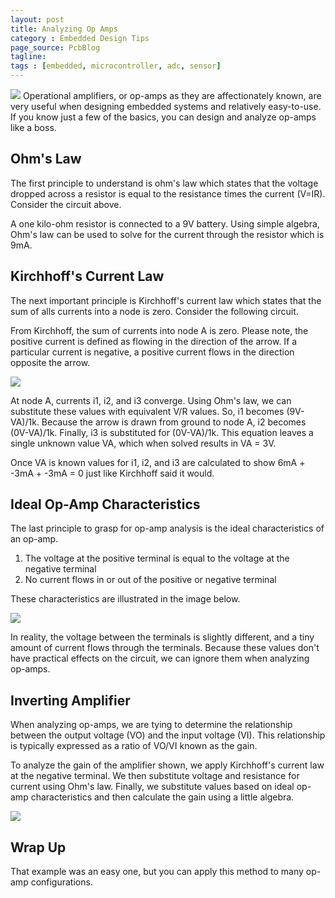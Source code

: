 ```yaml
---
layout: post
title: Analyzing Op Amps
category : Embedded Design Tips
page_source: PcbBlog
tagline:
tags : [embedded, microcontroller, adc, sensor]
---
```


<img class="post_image" src="{{ BASE_PATH }}/images/analyzing-op-amps-ohm-circuit.jpg" />
Operational amplifiers, or op-amps as they are affectionately known, are very useful when designing embedded systems and relatively easy-to-use. If you know just a few of the basics, you can design and analyze op-amps like a boss.

## Ohm's Law

The first principle to understand is ohm's law which states that the voltage dropped across a resistor is equal to the resistance times the current (V=IR). Consider the circuit above.

A one kilo-ohm resistor is connected to a 9V battery. Using simple algebra, Ohm's law can be used to solve for the current through the resistor which is 9mA.

## Kirchhoff's Current Law

The next important principle is Kirchhoff's current law which states that the sum of alls currents into a node is zero. Consider the following circuit.

From Kirchhoff, the sum of currents into node A is zero. Please note, the positive current is defined as flowing in the direction of the arrow. If a particular current is negative, a positive current flows in the direction opposite the arrow.

<img class="post_image" src="{{ BASE_PATH }}/images/analyzing-op-amps-kirchhoff-circuit.jpg" />

At node A, currents i1, i2, and i3 converge. Using Ohm's law, we can substitute these values with equivalent V/R values. So, i1 becomes (9V-VA)/1k. Because the arrow is drawn from ground to node A, i2 becomes (0V-VA)/1k. Finally, i3 is substituted for (0V-VA)/1k. This equation leaves a single unknown value VA, which when solved results in VA = 3V.

Once VA is known values for i1, i2, and i3 are calculated to show 6mA + -3mA + -3mA = 0 just like Kirchhoff said it would.

## Ideal Op-Amp Characteristics

The last principle to grasp for op-amp analysis is the ideal characteristics of an op-amp.

1. The voltage at the positive terminal is equal to the voltage at the negative terminal
2. No current flows in or out of the positive or negative terminal

These characteristics are illustrated in the image below.

<img class="post_image" src="{{ BASE_PATH }}/images/analyzing-op-amps-ideal-chars.jpg" />

In reality, the voltage between the terminals is slightly different, and a tiny amount of current flows through the terminals. Because these values don't have practical effects on the circuit, we can ignore them when analyzing op-amps.

## Inverting Amplifier

When analyzing op-amps, we are tying to determine the relationship between the output voltage (VO) and the input voltage (VI). This relationship is typically expressed as a ratio of VO/VI known as the gain.

To analyze the gain of the amplifier shown, we apply Kirchhoff's current law at the negative terminal. We then substitute voltage and resistance for current using Ohm's law. Finally, we substitute values based on ideal op-amp characteristics and then calculate the gain using a little algebra.

<img class="post_image" src="{{ BASE_PATH }}/images/analyzing-op-amps-inverting-analysis.jpg" />


## Wrap Up

That example was an easy one, but you can apply this method to many op-amp configurations.
